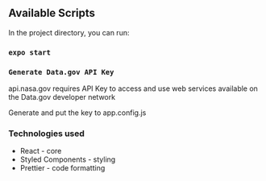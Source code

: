 ## Available Scripts

In the project directory, you can run:

### `expo start`

### `Generate Data.gov API Key`

api.nasa.gov requires API Key to access and use web services available on the Data.gov developer network

Generate and put the key to app.config.js

### Technologies used

- React - core
- Styled Components - styling
- Prettier - code formatting

